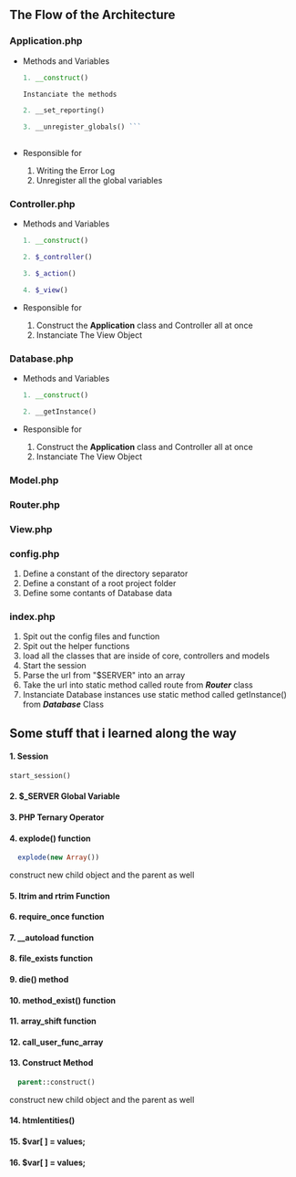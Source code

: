 ## The Flow of the Architecture


### Application.php
  * Methods and Variables

      ``` php
    1. __construct()

    Instanciate the methods
    ```
    
      ``` php
    2. __set_reporting()
      ```
    
      ``` php
    3. __unregister_globals() ```
   
  * Responsible for
    1. Writing the Error Log 
    1. Unregister all the global variables




### Controller.php
  * Methods and Variables

      ``` php
    1. __construct()
    ```
    
      ``` php
    2. $_controller()
      ```
    
      ``` php
    3. $_action()
      ```

      ``` php
    4. $_view()
      ```
   
  * Responsible for
    1. Construct the __Application__ class and Controller all at once
    1. Instanciate The View Object



### Database.php

  * Methods and Variables

      ``` php
    1. __construct()
    ```

      ``` php
    2. __getInstance()
      ```

    
   
  * Responsible for
    1. Construct the __Application__ class and Controller all at once
    1. Instanciate The View Object
### Model.php
### Router.php
### View.php


### config.php
1. Define a constant of the directory separator
1. Define a constant of a root project folder
1. Define some contants of Database data

### index.php
1. Spit out the config files and function 
1. Spit out the helper functions 
1. load all the classes that are inside of core, controllers and models
1. Start the session
1. Parse the url from "$SERVER" into an array
1. Take the url into static method called route from ***Router*** class
1. Instanciate Database instances use static method called getInstance() from
   ***Database*** Class




## Some stuff that i learned along the way




#### 1. Session 
  ``` php
  start_session()
  ```

#### 2. $_SERVER Global Variable 
#### 3. PHP Ternary Operator 
#### 4. explode() function


  ``` php
    explode(new Array())
  ```
  construct new child object and the parent as well

#### 5. ltrim and rtrim Function 
#### 6. require_once function 
#### 7. __autoload function 
#### 8. file_exists function 
#### 9. die() method 
#### 10. method_exist() function 
#### 11. array_shift function 
#### 12. call_user_func_array 
#### 13. Construct Method
  ``` php
    parent::construct()
  ```
  construct new child object and the parent as well
#### 14. htmlentities()
#### 15. $var[ ] = values;
#### 16. $var[ ] = values;

